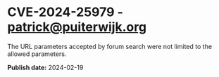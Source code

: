 # CVE-2024-25979 - patrick@puiterwijk.org

The URL parameters accepted by forum search were not limited to the allowed parameters.

**Publish date:** 2024-02-19
